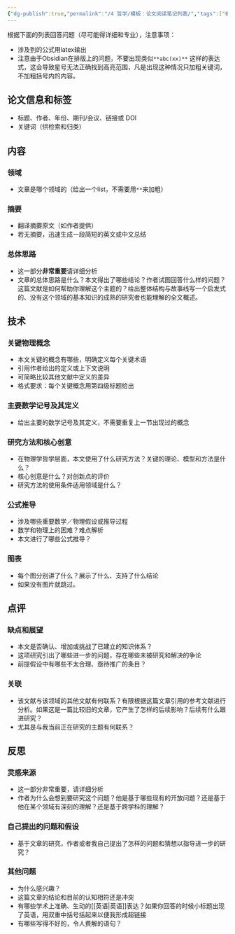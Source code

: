 ```yaml
---
{"dg-publish":true,"permalink":"/4 哲学/模板：论文阅读笔记列表/","tags":["模板","论文阅读笔记"]}
---
```



根据下面的列表回答问题（尽可能得详细和专业），注意事项：
- 涉及到的公式用latex输出
- 注意由于Obsidian在排版上的问题，不要出现类似`**abc(xx)**` 这样的表达式，这会导致星号无法正确找到高亮范围，凡是出现这种情况只加粗关键词，不加粗括号内的内容。
## 论文信息和标签
- 标题、作者、年份、期刊/会议、链接或 DOI
- 关键词（供检索和归类）

## 内容

### 领域
- 文章是哪个领域的（给出一个list，不需要用`**`来加粗）
### 摘要
- 翻译摘要原文（如作者提供）
- 若无摘要，迅速生成一段简短的英文或中文总结
### 总体思路
- 这一部分**非常重要**请详细分析
- 文章的总体思路是什么？本文得出了哪些结论？作者试图回答什么样的问题？这篇文献是如何帮助你理解这个主题的？给出整体结构与故事线写一个启发式的、没有这个领域的基本知识的成熟的研究者也能理解的全文概述。 


## 技术

### 关键物理概念
- 本文关键的概念有哪些，明确定义每个关键术语
- 引用作者给出的定义或上下文说明
- 可简略比较其他文献中定义的差异
- 格式要求：每个关键概念用第四级标题给出
### 主要数学记号及其定义
- 给出主要的数学记号及其定义，不需要重复上一节出现过的概念
### 研究方法和核心创意
- 在物理学哲学层面，本文使用了什么研究方法？关键的理论、模型和方法是什么？
- 核心创意是什么？对创新点的评价
- 研究方法的使用条件适用领域是什么？


### 公式推导
- 涉及哪些重要数学／物理假设或推导过程
- 数学和物理上的困难？难点解析
- 本文进行了哪些公式推导？

### 图表
- 每个图分别讲了什么？展示了什么、支持了什么结论
- 如果没有图片就跳过。

## 点评

### 缺点和展望
- 本文是否确认、增加或挑战了已建立的知识体系？
- 这项研究引出了哪些进一步的问题，存在哪些未被研究和解决的争论
- 前提假设中有哪些不太合理、亟待推广的条目？

### 关联
- 该文献与该领域的其他文献有何联系？有限根据这篇文章引用的参考文献进行分析。如果这是一篇比较旧的文章，它产生了怎样的后续影响？后续有什么跟进研究？
- 尤其是与我当前正在研究的主题有何联系？


## 反思

### 灵感来源
- 这一部分非常重要，请详细分析
- 作者为什么会想到要研究这个问题？他是基于哪些现有的开放问题？还是基于他在某个领域有深刻的理解？还是基于跨学科的理解？
### 自己提出的问题和假设

- 基于文章的研究，作者或者我自己提出了怎样的问题和猜想以指导进一步的研究？

### 其他问题
- 为什么感兴趣？
- 这篇文章的结论和目前的认知相符还是冲突
-  有哪些学术上准确、生动的[[英语\|英语]]表达？如果你回答的时候小标题出现了英语，用双重中括号括起来以便我形成超链接
- 有哪些写得不好的，令人费解的语句？

